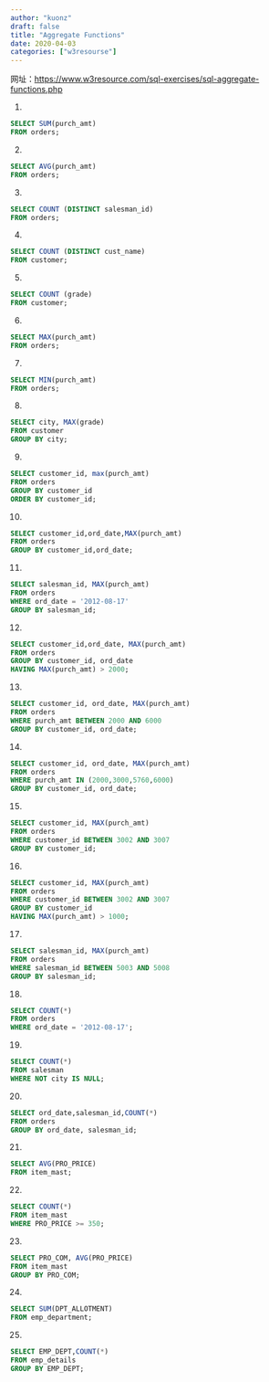 ```yaml
---
author: "kuonz"
draft: false
title: "Aggregate Functions"
date: 2020-04-03
categories: ["w3resourse"]
---
```

  
网址：https://www.w3resource.com/sql-exercises/sql-aggregate-functions.php

1.

```sql 
SELECT SUM(purch_amt)
FROM orders;
```

2.

```sql
SELECT AVG(purch_amt)
FROM orders;
```

3.

```sql
SELECT COUNT (DISTINCT salesman_id)
FROM orders;
```

4.

```sql
SELECT COUNT (DISTINCT cust_name)
FROM customer;
```

5.

```sql
SELECT COUNT (grade)
FROM customer;
```

6.

```sql
SELECT MAX(purch_amt)
FROM orders;
```

7.

```sql
SELECT MIN(purch_amt)
FROM orders;
```

8.

```sql
SELECT city, MAX(grade)
FROM customer
GROUP BY city;
```

9.

```sql
SELECT customer_id, max(purch_amt)
FROM orders
GROUP BY customer_id
ORDER BY customer_id;
```

10.

```sql
SELECT customer_id,ord_date,MAX(purch_amt) 
FROM orders 
GROUP BY customer_id,ord_date;
```

11.

```sql
SELECT salesman_id, MAX(purch_amt)
FROM orders
WHERE ord_date = '2012-08-17'
GROUP BY salesman_id;
```

12.

```sql
SELECT customer_id,ord_date, MAX(purch_amt)
FROM orders
GROUP BY customer_id, ord_date
HAVING MAX(purch_amt) > 2000;
```

13.

```sql
SELECT customer_id, ord_date, MAX(purch_amt)
FROM orders
WHERE purch_amt BETWEEN 2000 AND 6000
GROUP BY customer_id, ord_date;
```

14.

```sql
SELECT customer_id, ord_date, MAX(purch_amt)
FROM orders
WHERE purch_amt IN (2000,3000,5760,6000)
GROUP BY customer_id, ord_date;
```

15.

```sql
SELECT customer_id, MAX(purch_amt)
FROM orders
WHERE customer_id BETWEEN 3002 AND 3007
GROUP BY customer_id;
```

16.

```sql
SELECT customer_id, MAX(purch_amt)
FROM orders
WHERE customer_id BETWEEN 3002 AND 3007
GROUP BY customer_id
HAVING MAX(purch_amt) > 1000;
```

17.

```sql
SELECT salesman_id, MAX(purch_amt)
FROM orders
WHERE salesman_id BETWEEN 5003 AND 5008
GROUP BY salesman_id;
```

18.

```sql
SELECT COUNT(*)
FROM orders
WHERE ord_date = '2012-08-17';
```

19.

```sql
SELECT COUNT(*)
FROM salesman
WHERE NOT city IS NULL;
```

20.

```sql
SELECT ord_date,salesman_id,COUNT(*)
FROM orders
GROUP BY ord_date, salesman_id;
```

21.

```sql
SELECT AVG(PRO_PRICE)
FROM item_mast;
```

22.

```sql
SELECT COUNT(*)
FROM item_mast
WHERE PRO_PRICE >= 350;
```

23.

```sql
SELECT PRO_COM, AVG(PRO_PRICE)
FROM item_mast
GROUP BY PRO_COM;
```

24.

```sql
SELECT SUM(DPT_ALLOTMENT)
FROM emp_department;
```

25.

```sql
SELECT EMP_DEPT,COUNT(*)
FROM emp_details
GROUP BY EMP_DEPT;
```
